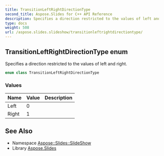 ```yaml
---
title: TransitionLeftRightDirectionType
second_title: Aspose.Slides for C++ API Reference
description: Specifies a direction restricted to the values of left and right.
type: docs
weight: 508
url: /aspose.slides.slideshow/transitionleftrightdirectiontype/
---
```

## TransitionLeftRightDirectionType enum


Specifies a direction restricted to the values of left and right.

```cpp
enum class TransitionLeftRightDirectionType
```

### Values

| Name | Value | Description |
| --- | --- | --- |
| Left | 0 |  |
| Right | 1 |  |

## See Also

* Namespace [Aspose::Slides::SlideShow](../)
* Library [Aspose.Slides](../../)